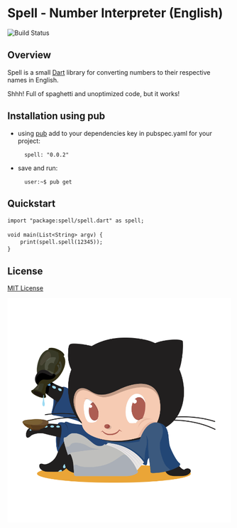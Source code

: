 
# Spell - Number Interpreter (English) 
![Build Status](https://travis-ci.com/lamarrr/Spell.svg?branch=master)

## Overview

Spell is a small [Dart](https://dartlang.org) library for converting numbers to their respective names in English.

Shhh! Full of spaghetti and unoptimized code, but it works!



## Installation using pub

- using [pub](https://pub.dartlang.org) add to your dependencies key in pubspec.yaml for your project:

		spell: "0.0.2"


- save and run:

 		user:~$ pub get

## Quickstart

	import "package:spell/spell.dart" as spell;
	
	void main(List<String> argv) {
		print(spell.spell(12345));
	}
	
## License
[MIT License](./LICENSE)



[![Saketocat](md/assets/saketocat.png)](https://github.com/lamarrr) 

